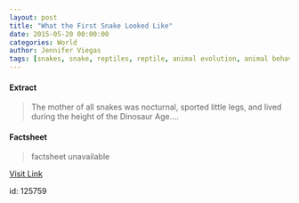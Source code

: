 ```yaml
---
layout: post
title: "What the First Snake Looked Like"
date: 2015-05-20 00:00:00
categories: World
author: Jennifer Viegas
tags: [snakes, snake, reptiles, reptile, animal evolution, animal behavior, animal anatomy, animal, animals]
---
```



#### Extract
>The mother of all snakes was nocturnal, sported little legs, and lived during the height of the Dinosaur Age....

#### Factsheet
>factsheet unavailable

[Visit Link](http://feedproxy.google.com/~r/DiscoveryNews-Top-Stories/~3/LkVjwTZtbWs/what-the-first-snake-looked-like-150519.htm)

id:  125759
